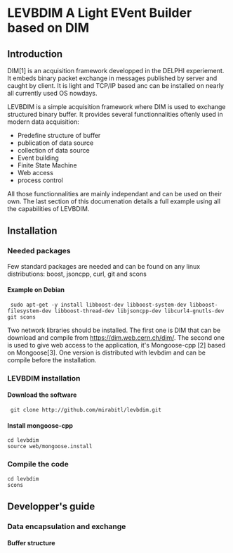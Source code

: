 # LEVBDIM A Light EVent Builder based on DIM
## Introduction

DIM[1] is an acquisition framework developped in the DELPHI experiement. It embeds binary packet exchange in messages published by server and caught by client.
It is light and TCP/IP based anc can be installed on nearly all currently used OS nowdays.

LEVBDIM is a simple acquisition framework where DIM is used to exchange structured binary buffer. It provides several functionnalities oftenly used in modern data acquisition:

  - Predefine structure of buffer
  - publication of data source
  - collection of data source
  - Event building
  - Finite State Machine
  - Web access
  - process control

All those functionnalities are mainly independant and can be used on their own.
The last section of this documenation details a full example using all the capabilities of LEVBDIM.

## Installation

### Needed packages

Few standard packages are needed and can be found on any linux distributions: boost, jsoncpp, curl, git and scons

#### Example on Debian

     sudo apt-get -y install libboost-dev libboost-system-dev libboost-filesystem-dev libboost-thread-dev libjsoncpp-dev libcurl4-gnutls-dev git scons

Two network libraries should be installed. The first one is DIM that can be download and compile from https://dim.web.cern.ch/dim/. The second one is used to give web access to the application, it's Mongoose-cpp [2] based on Mongoose[3]. One version is distributed with levbdim and can be compile before the installation.

### LEVBDIM installation

#### Download the software

     git clone http://github.com/mirabitl/levbdim.git

#### Install mongoose-cpp

    cd levbdim
    source web/mongoose.install

### Compile the code

    cd levbdim
    scons 

## Developper's guide

### Data encapsulation and exchange

#### Buffer structure
